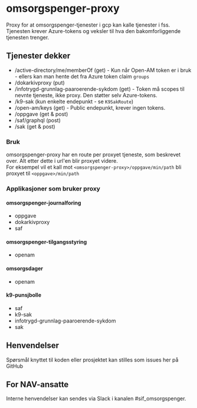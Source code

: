 # omsorgspenger-proxy

Proxy for at omsorgspenger-tjenester i gcp kan kalle tjenester i fss.
Tjenesten krever Azure-tokens og veksler til hva den bakomforliggende tjenesten trenger.

## Tjenester dekker
* /active-directory/me/memberOf (get) - Kun når Open-AM token er i bruk - ellers kan man hente det fra Azure token claim `groups`
* /dokarkivproxy (put)
* /infotrygd-grunnlag-paaroerende-sykdom (get) - Token må scopes til nevnte tjeneste, ikke proxy. Den støtter selv Azure-tokens.
* /k9-sak (kun enkelte endepunkt - se `K9SakRoute`)
* /open-am/keys (get) - Public endepunkt, krever ingen tokens.
* /oppgave (get & post)
* /saf/graphql (post)
* /sak (get & post)


### Bruk
omsorgspenger-proxy har en route per proxyet tjeneste, som beskrevet over. Alt etter dette i url'en blir proxyet videre.   
For eksempel vil et kall mot
`<omsorgspenger-proxy>/oppgave/min/path` bli proxyet til `<oppgave>/min/path`

### Applikasjoner som bruker proxy
#### omsorgspenger-journalforing
* oppgave
* dokarkivproxy
* saf
#### omsorgspenger-tilgangsstyring
* openam
#### omsorgsdager
* openam
#### k9-punsjbolle
* saf
* k9-sak
* infotrygd-grunnlag-paaroerende-sykdom
* sak

## Henvendelser

Spørsmål knyttet til koden eller prosjektet kan stilles som issues her på GitHub

## For NAV-ansatte

Interne henvendelser kan sendes via Slack i kanalen #sif_omsorgspenger.
